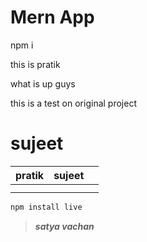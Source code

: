 
# Mern App 

npm i 

this is pratik 

what is up guys

this is  a test on original project

# sujeet

| pratik | sujeet  |   |
| ------ | ------- | - |
|        |         |   |
|        |         |   |

```javascript
npm install live
```

> _**satya vachan**_
